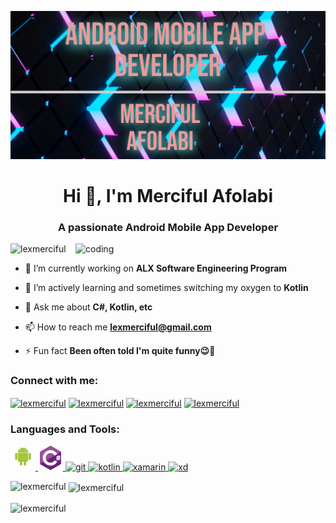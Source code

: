 ![logo](https://github.com/lexmerciful/lexmerciful/blob/main/Github_Banner.png)

<h1 align="center">Hi 👋, I'm Merciful Afolabi</h1>
<h3 align="center">A passionate Android Mobile App Developer</h3>

<img align="right" alt="coding" width="400" src="https://camo.githubusercontent.com/cae12fddd9d6982901d82580bdf321d81fb299141098ca1c2d4891870827bf17/68747470733a2f2f6d69726f2e6d656469756d2e636f6d2f6d61782f313336302f302a37513379765349765f7430696f4a2d5a2e676966">

<p align="left"> <img src="https://komarev.com/ghpvc/?username=lexmerciful&label=Profile%20views&color=0e75b6&style=flat" alt="lexmerciful" /> </p>

- 🔭 I’m currently working on **ALX Software Engineering Program**

- 🌱 I’m actively learning and sometimes switching my oxygen to **Kotlin**

- 💬 Ask me about **C#, Kotlin, etc**

- 📫 How to reach me **lexmerciful@gmail.com**

- ⚡ Fun fact **Been often told I'm quite funny😉🤪**

<h3 align="left">Connect with me:</h3>
<p align="left">
<a href="https://twitter.com/lexmerciful" target="blank"><img align="center" src="https://raw.githubusercontent.com/rahuldkjain/github-profile-readme-generator/master/src/images/icons/Social/twitter.svg" alt="lexmerciful" height="30" width="40" /></a>
<a href="https://linkedin.com/in/lexmerciful" target="blank"><img align="center" src="https://raw.githubusercontent.com/rahuldkjain/github-profile-readme-generator/master/src/images/icons/Social/linked-in-alt.svg" alt="lexmerciful" height="30" width="40" /></a>
<a href="https://fb.com/lexmerciful" target="blank"><img align="center" src="https://raw.githubusercontent.com/rahuldkjain/github-profile-readme-generator/master/src/images/icons/Social/facebook.svg" alt="lexmerciful" height="30" width="40" /></a>
<a href="https://instagram.com/lexmerciful" target="blank"><img align="center" src="https://raw.githubusercontent.com/rahuldkjain/github-profile-readme-generator/master/src/images/icons/Social/instagram.svg" alt="lexmerciful" height="30" width="40" /></a>
</p>

<h3 align="left">Languages and Tools:</h3>
<p align="left"> <a href="https://developer.android.com" target="_blank" rel="noreferrer"> <img src="https://raw.githubusercontent.com/devicons/devicon/master/icons/android/android-original-wordmark.svg" alt="android" width="40" height="40"/> </a> <a href="https://www.w3schools.com/cs/" target="_blank" rel="noreferrer"> <img src="https://raw.githubusercontent.com/devicons/devicon/master/icons/csharp/csharp-original.svg" alt="csharp" width="40" height="40"/> </a> <a href="https://git-scm.com/" target="_blank" rel="noreferrer"> <img src="https://www.vectorlogo.zone/logos/git-scm/git-scm-icon.svg" alt="git" width="40" height="40"/> </a> <a href="https://kotlinlang.org" target="_blank" rel="noreferrer"> <img src="https://www.vectorlogo.zone/logos/kotlinlang/kotlinlang-icon.svg" alt="kotlin" width="40" height="40"/> </a> <a href="https://dotnet.microsoft.com/apps/xamarin" target="_blank" rel="noreferrer"> <img src="https://raw.githubusercontent.com/detain/svg-logos/780f25886640cef088af994181646db2f6b1a3f8/svg/xamarin.svg" alt="xamarin" width="40" height="40"/> </a> <a href="https://www.adobe.com/products/xd.html" target="_blank" rel="noreferrer"> <img src="https://cdn.worldvectorlogo.com/logos/adobe-xd.svg" alt="xd" width="40" height="40"/> </a> </p>

<p><img align="left" src="https://github-readme-stats.vercel.app/api/top-langs?username=lexmerciful&show_icons=true&locale=en&layout=compact" alt="lexmerciful" /></p>

<p>&nbsp;<img align="center" src="https://github-readme-stats.vercel.app/api?username=lexmerciful&show_icons=true&locale=en" alt="lexmerciful" /></p>

<p><img align="center" src="https://github-readme-streak-stats.herokuapp.com/?user=lexmerciful&" alt="lexmerciful" /></p>
